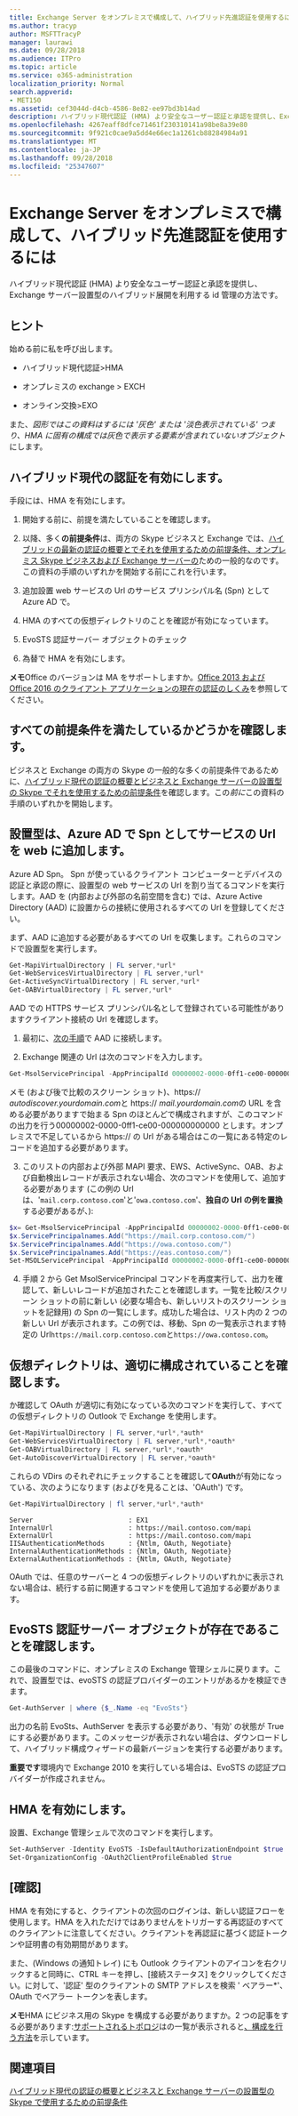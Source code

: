 ```yaml
---
title: Exchange Server をオンプレミスで構成して、ハイブリッド先進認証を使用するには
ms.author: tracyp
author: MSFTTracyP
manager: laurawi
ms.date: 09/28/2018
ms.audience: ITPro
ms.topic: article
ms.service: o365-administration
localization_priority: Normal
search.appverid:
- MET150
ms.assetid: cef3044d-d4cb-4586-8e82-ee97bd3b14ad
description: ハイブリッド現代認証 (HMA) より安全なユーザー認証と承認を提供し、Exchange サーバー設置型のハイブリッド展開を利用する id 管理の方法です。
ms.openlocfilehash: 4267eaff8dfce71461f230310141a98be8a39e80
ms.sourcegitcommit: 9f921c0cae9a5dd4e66ec1a1261cb88284984a91
ms.translationtype: MT
ms.contentlocale: ja-JP
ms.lasthandoff: 09/28/2018
ms.locfileid: "25347607"
---
```

# <a name="how-to-configure-exchange-server-on-premises-to-use-hybrid-modern-authentication"></a>Exchange Server をオンプレミスで構成して、ハイブリッド先進認証を使用するには

ハイブリッド現代認証 (HMA) より安全なユーザー認証と承認を提供し、Exchange サーバー設置型のハイブリッド展開を利用する id 管理の方法です。
  
## <a name="fyi"></a>ヒント

始める前に私を呼び出します。
  
- ハイブリッド現代認証\>HMA
    
- オンプレミスの exchange \> EXCH
    
- オンライン交換\>EXO
    
また、*図形ではこの資料はするには '灰色' または '淡色表示されている' つまり、HMA に固有の構成では灰色で表示する要素が含まれていないオブジェクト*にします。 
  
## <a name="enabling-hybrid-modern-authentication"></a>ハイブリッド現代の認証を有効にします。

手段には、HMA を有効にします。
  
1. 開始する前に、前提を満たしていることを確認します。
    
1. 以降、多く**の前提条件**は、両方の Skype ビジネスと Exchange では、[ハイブリッドの最新の認証の概要とでそれを使用するための前提条件、オンプレミス Skype ビジネスおよび Exchange サーバーの](hybrid-modern-auth-overview.md)ための一般的なのです。この資料の手順のいずれかを開始する前にこれを行います。
    
2. 追加設置 web サービスの Url のサービス プリンシパル名 (Spn) として Azure AD で。
    
3. HMA のすべての仮想ディレクトリのことを確認が有効になっています。
    
4. EvoSTS 認証サーバー オブジェクトのチェック
    
5. 為替で HMA を有効にします。
    
 **メモ**Office のバージョンは MA をサポートしますか。[Office 2013 および Office 2016 のクライアント アプリケーションの現在の認証のしくみ](modern-auth-for-office-2013-and-2016.md)を参照してください。
  
## <a name="make-sure-you-meet-all-the-pre-reqs"></a>すべての前提条件を満たしているかどうかを確認します。

ビジネスと Exchange の両方の Skype の一般的な多くの前提条件であるために、[ハイブリッド現代の認証の概要とビジネスと Exchange サーバーの設置型の Skype でそれを使用するための前提条件](hybrid-modern-auth-overview.md)を確認します。この*前に*この資料の手順のいずれかを開始します。 
  
## <a name="add-on-premises-web-service-urls-as-spns-in-azure-ad"></a>設置型は、Azure AD で Spn としてサービスの Url を web に追加します。

Azure AD Spn。 Spn が使っているクライアント コンピューターとデバイスの認証と承認の際に、設置型の web サービスの Url を割り当てるコマンドを実行します。AAD を (内部および外部の名前空間を含む) では、Azure Active Directory (AAD) に設置からの接続に使用されるすべての Url を登録してください。
  
まず、AAD に追加する必要があるすべての Url を収集します。これらのコマンドで設置型を実行します。
  
```powershell
Get-MapiVirtualDirectory | FL server,*url*
Get-WebServicesVirtualDirectory | FL server,*url*
Get-ActiveSyncVirtualDirectory | FL server,*url*
Get-OABVirtualDirectory | FL server,*url*
```
    
AAD での HTTPS サービス プリンシパル名として登録されている可能性がありますクライアント接続の Url を確認します。
  
1. 最初に、[次の手順](https://docs.microsoft.com/en-us/office365/enterprise/powershell/connect-to-office-365-powershell)で AAD に接続します。
    
2. Exchange 関連の Url は次のコマンドを入力します。
    
```powershell
Get-MsolServicePrincipal -AppPrincipalId 00000002-0000-0ff1-ce00-000000000000 | select -ExpandProperty ServicePrincipalNames
```

メモ (および後で比較のスクリーン ショット)、https:// *autodiscover.yourdomain.com*と https:// *mail.yourdomain.com*の URL を含める必要がありますで始まる Spn のほとんどで構成されますが、このコマンドの出力を行う00000002-0000-0ff1-ce00-000000000000 とします。オンプレミスで不足しているから https:// の Url がある場合はこの一覧にある特定のレコードを追加する必要があります。 
  
3. このリストの内部および外部 MAPI 要求、EWS、ActiveSync、OAB、および自動検出レコードが表示されない場合、次のコマンドを使用して、追加する必要があります (この例の Url は、'`mail.corp.contoso.com`'と'`owa.contoso.com`'、**独自の Url の例を置換**する必要があるが、): <br/>
```powershell
$x= Get-MsolServicePrincipal -AppPrincipalId 00000002-0000-0ff1-ce00-000000000000   
$x.ServicePrincipalnames.Add("https://mail.corp.contoso.com/")
$x.ServicePrincipalnames.Add("https://owa.contoso.com/")
$x.ServicePrincipalnames.Add("https://eas.contoso.com/")
Set-MSOLServicePrincipal -AppPrincipalId 00000002-0000-0ff1-ce00-000000000000 -ServicePrincipalNames $x.ServicePrincipalNames
```
 
4. 手順 2 から Get MsolServicePrincipal コマンドを再度実行して、出力を確認して、新しいレコードが追加されたことを確認します。一覧を比較/スクリーン ショットの前に新しい (必要な場合も、新しいリストのスクリーン ショットを記録用) の Spn の一覧にします。成功した場合は、リスト内の 2 つの新しい Url が表示されます。この例では、移動、Spn の一覧表示されます特定の Url`https://mail.corp.contoso.com`と`https://owa.contoso.com`。 
  
## <a name="verify-virtual-directories-are-properly-configured"></a>仮想ディレクトリは、適切に構成されていることを確認します。

か確認して OAuth が適切に有効になっている次のコマンドを実行して、すべての仮想ディレクトリの Outlook で Exchange を使用します。

```powershell
Get-MapiVirtualDirectory | FL server,*url*,*auth* 
Get-WebServicesVirtualDirectory | FL server,*url*,*oauth*
Get-OABVirtualDirectory | FL server,*url*,*oauth*
Get-AutoDiscoverVirtualDirectory | FL server,*oauth*
```

これらの VDirs のそれぞれにチェックすることを確認して**OAuth**が有効になっている、次のようになります (およびを見ることは、'OAuth') です。 

```powershell
Get-MapiVirtualDirectory | fl server,*url*,*auth*
```

```
Server                        : EX1
InternalUrl                   : https://mail.contoso.com/mapi
ExternalUrl                   : https://mail.contoso.com/mapi
IISAuthenticationMethods      : {Ntlm, OAuth, Negotiate}
InternalAuthenticationMethods : {Ntlm, OAuth, Negotiate}
ExternalAuthenticationMethods : {Ntlm, OAuth, Negotiate}
```
  
OAuth では、任意のサーバーと 4 つの仮想ディレクトリのいずれかに表示されない場合は、続行する前に関連するコマンドを使用して追加する必要があります。
  
## <a name="confirm-the-evosts-auth-server-object-is-present"></a>EvoSTS 認証サーバー オブジェクトが存在であることを確認します。

この最後のコマンドに、オンプレミスの Exchange 管理シェルに戻ります。これで、設置型では、evoSTS の認証プロバイダーのエントリがあるかを検証できます。
  
```powershell
Get-AuthServer | where {$_.Name -eq "EvoSts"}
```

出力の名前 EvoSts、AuthServer を表示する必要があり、'有効' の状態が True にする必要があります。このメッセージが表示されない場合は、ダウンロードして、ハイブリッド構成ウィザードの最新バージョンを実行する必要があります。
  
 **重要です**環境内で Exchange 2010 を実行している場合は、EvoSTS の認証プロバイダーが作成されません。 
  
## <a name="enable-hma"></a>HMA を有効にします。

設置、Exchange 管理シェルで次のコマンドを実行します。

```powershell
Set-AuthServer -Identity EvoSTS -IsDefaultAuthorizationEndpoint $true  
Set-OrganizationConfig -OAuth2ClientProfileEnabled $true
```
    
## <a name="verify"></a>[確認]

HMA を有効にすると、クライアントの次回のログインは、新しい認証フローを使用します。HMA を入れただけではありませんをトリガーする再認証のすべてのクライアントに注意してください。クライアントを再認証に基づく認証トークンや証明書の有効期間があります。
  
また、(Windows の通知トレイ) にも Outlook クライアントのアイコンを右クリックすると同時に、CTRL キーを押し、[接続ステータス] をクリックしてください。に対して、'認証' 型のクライアントの SMTP アドレスを検索 ' ベアラー\*'、OAuth でベアラー トークンを表します。
  
 **メモ**HMA にビジネス用の Skype を構成する必要がありますか。2 つの記事をする必要があります:[サポートされるトポロジ](https://technet.microsoft.com/en-us/library/mt803262.aspx)はの一覧が表示されると[、構成を行う方法](configure-skype-for-business-for-hybrid-modern-authentication.md)を示しています。
  

## <a name="related-topics"></a>関連項目

[ハイブリッド現代の認証の概要とビジネスと Exchange サーバーの設置型の Skype で使用するための前提条件](hybrid-modern-auth-overview.md) 
  

